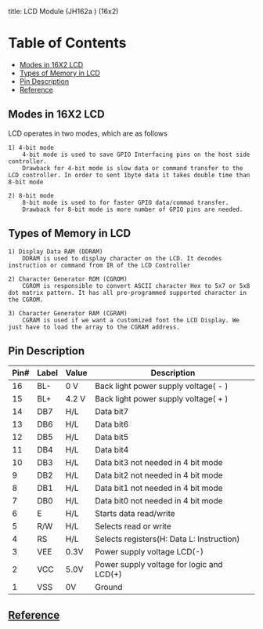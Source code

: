 
title: LCD  Module (JH162a ) (16x2)

# Table of Contents
- [Modes in 16X2 LCD](#Modes-in-16X2-LCD)
- [Types of Memory in LCD](#Types-of-Memory-in-LCD)
- [Pin Description](#Pin-Description)
- [Reference](#fourth-examplehttpwwwfourthexamplecom)

<!-- TOC -->

## Modes in 16X2 LCD
LCD operates in two modes, which are as follows

    1) 4-bit mode
        4-bit mode is used to save GPIO Interfacing pins on the host side controller. 
        Drawback for 4-bit mode is slow data or command transfer to the LCD controller. In order to sent 1byte data it takes double time than 8-bit mode

    2) 8-bit mode
        8-bit mode is used to for faster GPIO data/commad transfer. 
        Drawback for 8-bit mode is more number of GPIO pins are needed.

## Types of Memory in LCD

    1) Display Data RAM (DDRAM)
        DDRAM is used to display character on the LCD. It decodes instruction or command from IR of the LCD Controller

    2) Character Generator ROM (CGROM)
        CGROM is responsible to convert ASCII character Hex to 5x7 or 5x8 dot matrix pattern. It has all pre-programmed supported character in the CGROM.

    3) Character Generator RAM (CGRAM)
        CGRAM is used if we want a customized font the LCD Display. We just have to load the array to the CGRAM address. 

## Pin Description

|Pin#	|Label		|Value		|Description|
|----------|----------------|----------------|--------------|
|16 		|BL- 			|0 V 			|Back light power supply voltage( - )|
|15		|BL+ 		|4.2 V		|Back light power supply voltage( + )|
|14 		|DB7 		|H/L			|Data bit7|		
|13		|DB6			|H/L 		|Data bit6|
|12		|DB5 		|H/L 		|Data bit5|
|11 		|DB4 		|H/L 		|Data bit4|
|10 		|DB3 		|H/L 		|Data bit3		not needed in 4 bit mode|
|9 		|DB2 		|H/L 		|Data bit2		not needed in 4 bit mode|
|8 		|DB1 		|H/L 		|Data bit1		not needed in 4 bit mode|
|7 		|DB0 		|H/L	 		|Data bit0		not needed in 4 bit mode|
|6 		|E 			|H/L 		|Starts data read/write|
|5 		|R/W 		|H/L 		|Selects read or write|
|4 		|RS 			|H/L 		|Selects registers(H: Data L: Instruction)|
|3 		|VEE 		|0.3V 		|Power supply voltage LCD(-)|
|2 		|VCC 		|5.0V 		|Power supply voltage for logic and LCD(+) |
|1 		|VSS 		|0V 			|Ground|


## [Reference](http://www.google.com) 
